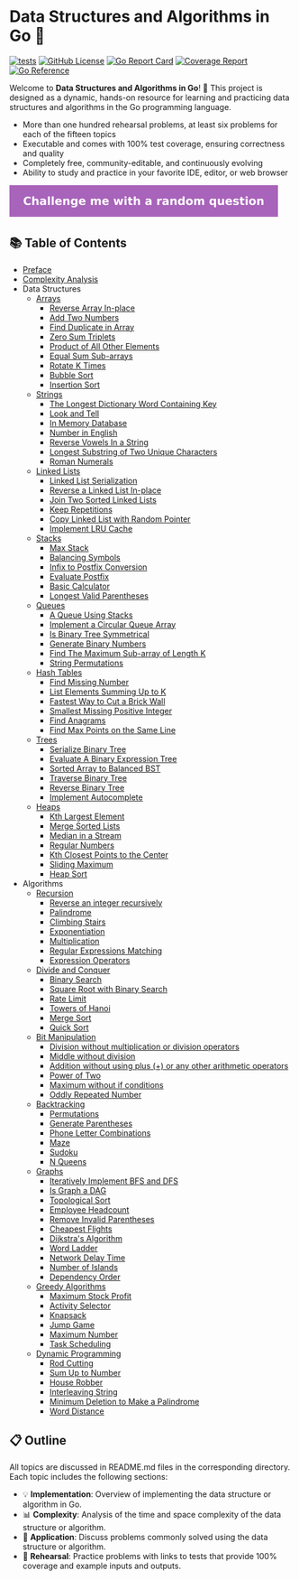 # Data Structures and Algorithms in Go 🚀

[![tests](https://github.com/spring1843/go-dsa/actions/workflows/tests.yaml/badge.svg)](https://github.com/spring1843/go-dsa/actions/workflows/tests.yaml)
[![GitHub License](https://img.shields.io/badge/License-Apache%202.0-ff69b4.svg)](https://github.com/aws/karpenter/blob/main/LICENSE)
[![Go Report Card](https://goreportcard.com/badge/github.com/spring1843/go-dsa)](https://goreportcard.com/report/github.com/spring1843/go-dsa)
[![Coverage Report](https://coveralls.io/repos/github/spring1843/go-dsa/badge.svg?branch=main)](https://coveralls.io/github/spring1843/go-dsa?branch=main)
[![Go Reference](https://pkg.go.dev/badge/github.com/spring1843/go-dsa.svg)](https://pkg.go.dev/github.com/spring1843/go-dsa)

Welcome to **Data Structures and Algorithms in Go**! 🎉 This project is designed as a dynamic, hands-on resource for learning and practicing data structures and algorithms in the Go programming language.

* More than one hundred rehearsal problems, at least six problems for each of the fifteen topics
* Executable and comes with 100% test coverage, ensuring correctness and quality
* Completely free, community-editable, and continuously evolving
* Ability to study and practice in your favorite IDE, editor, or web browser

[![Random Challenge](./.github/assets/random_challenge.svg)](https://go.dev/play/p/XEUhCnHtlYF)

## 📚 Table of Contents

* [Preface](./preface.md)
* [Complexity Analysis](./complexity.md)
* Data Structures
    * [Arrays](./array/README.md)
        * [Reverse Array In-place](./array/reverse_inplace_test.go)
        * [Add Two Numbers](./array/add_two_numbers_test.go)
        * [Find Duplicate in Array](./array/find_duplicate_in_array_test.go)
        * [Zero Sum Triplets](./array/zero_sum_triplets_test.go)
        * [Product of All Other Elements](./array/product_of_all_other_elements_test.go)
        * [Equal Sum Sub-arrays](./array/equal_sum_subarrays_test.go)
        * [Rotate K Times](./array/rotate_k_steps_test.go)
        * [Bubble Sort](./array/bubble_sort_test.go)
        * [Insertion Sort](./array/insertion_sort_test.go)
    * [Strings](./strings/README.md)
        * [The Longest Dictionary Word Containing Key](./strings/longest_dictionary_word_test.go)
        * [Look and Tell](./strings/look_and_tell_test.go)
        * [In Memory Database](./strings/in_memory_database_test.go)
        * [Number in English](./strings/number_in_english_test.go)
        * [Reverse Vowels In a String](./strings/reverse_vowels_test.go)
        * [Longest Substring of Two Unique Characters](./strings/longest_substring_test.go)
        * [Roman Numerals](./strings/roman_numerals_test.go)
    * [Linked Lists](./linkedlist/README.md)
        * [Linked List Serialization](./linkedlist/serialization_test.go)
        * [Reverse a Linked List In-place](./linkedlist/reverse_in_place_test.go)
        * [Join Two Sorted Linked Lists](./linkedlist/join_sorted_lists_test.go)
        * [Keep Repetitions](./linkedlist/keep_repetitions_test.go)
        * [Copy Linked List with Random Pointer](./linkedlist/copy_linklist_with_random_pointer_test.go)
        * [Implement LRU Cache](./linkedlist/lru_cache_test.go)
    * [Stacks](./stack/README.md)
        * [Max Stack](./stack/max_stack_test.go)
        * [Balancing Symbols](./stack/balancing_symbols_test.go)
        * [Infix to Postfix Conversion](./stack/infix_to_postfix_test.go)
        * [Evaluate Postfix](./stack/evaluate_postfix_test.go)
        * [Basic Calculator](./stack/basic_calculator_test.go)
        * [Longest Valid Parentheses](./stack/longest_valid_parentheses_test.go)
    * [Queues](./queue/README.md)
        * [A Queue Using Stacks](./queue/queue_using_stacks_test.go)
        * [Implement a Circular Queue Array](./queue/circular_queue_using_array_test.go)
        * [Is Binary Tree Symmetrical](./queue/is_tree_symmetrical_test.go)
        * [Generate Binary Numbers](./queue/generate_binary_numbers_test.go)
        * [Find The Maximum Sub-array of Length K](./queue/maximum_of_sub_arrays_test.go)
        * [String Permutations](./queue/string_permutations_test.go)
    * [Hash Tables](./hashtable/README.md)
        * [Find Missing Number](./hashtable/missing_number_test.go)
        * [List Elements Summing Up to K](./hashtable/sum_up_to_k_test.go)
        * [Fastest Way to Cut a Brick Wall](./hashtable/find_anagrams_test.go)
        * [Smallest Missing Positive Integer](./hashtable/smallest_missing_positive_integer_test.go)
        * [Find Anagrams](./hashtable/find_anagrams_test.go)
        * [Find Max Points on the Same Line](./hashtable/max_points_on_line_test.go)
    * [Trees](./tree/README.md)
        * [Serialize Binary Tree](./tree/serialize_tree_test.go)
        * [Evaluate A Binary Expression Tree](./tree/evaluate_expression_test.go)
        * [Sorted Array to Balanced BST](./tree/sorted_array_to_balanced_bsd_test.go)
        * [Traverse Binary Tree](./tree/traverse_binary_tree_test.go)
        * [Reverse Binary Tree](./tree/reverse_binary_tree_test.go)
        * [Implement Autocomplete](./tree/auto_complete_test.go)
    * [Heaps](./heap/README.md)
        * [Kth Largest Element](./heap/kth_largest_element_test.go)
        * [Merge Sorted Lists](./heap/merge_sorted_list_test.go)
        * [Median in a Stream](./heap/median_in_a_stream_test.go)
        * [Regular Numbers](./heap/regular_numbers_test.go)
        * [Kth Closest Points to the Center](./heap/k_closest_points_to_origin_test.go)
        * [Sliding Maximum](./heap/sliding_maximum_test.go)
        * [Heap Sort](./heap/heap_sort_test.go)
* Algorithms
    * [Recursion](./recursion/README.md)
        * [Reverse an integer recursively](./recursion/reverse_number_test.go)
        * [Palindrome](./recursion/is_palindrome_test.go)
        * [Climbing Stairs](./recursion/climbing_stairs_test.go)
        * [Exponentiation](./recursion/exponentiation_test.go)
        * [Multiplication](./recursion/multiplication_test.go)
        * [Regular Expressions Matching](./recursion/regular_expressions_test.go)
        * [Expression Operators](./recursion/expression_operators_test.go)
    * [Divide and Conquer](./dnc/README.md)
        * [Binary Search](./dnc/binary_search_test.go)
        * [Square Root with Binary Search](./dnc/square_root_test.go)
        * [Rate Limit](./dnc/rate_limit_test.go)
        * [Towers of Hanoi](./dnc/towers_of_hanoi_test.go)
        * [Merge Sort](./dnc/merge_sort_test.go)
        * [Quick Sort](./dnc/quick_sort_test.go)
    * [Bit Manipulation](./bit/README.md)
        * [Division without multiplication or division operators](./bit/division_without_operators_test.go)
        * [Middle without division](./bit/middle_without_division_test.go)
        * [Addition without using plus (+) or any other arithmetic operators](./bit/addition_without_operators_test.go)
        * [Power of Two](./bit/is_power_of_two_test.go)
        * [Maximum without if conditions](./bit/max_function_without_conditions_test.go)
        * [Oddly Repeated Number](./bit/oddly_repeated_number_test.go)
    * [Backtracking](./backtracking/README.md)
        * [Permutations](./backtracking/permutations_test.go)
        * [Generate Parentheses](./backtracking/generate_parentheses_test.go)
        * [Phone Letter Combinations](./backtracking/phone_letter_combinations_test.go)
        * [Maze](./backtracking/maze_test.go)
        * [Sudoku](./backtracking/sudoku_test.go)
        * [N Queens](./backtracking/n_queens_test.go)
    * [Graphs](./graph/README.md)
        * [Iteratively Implement BFS and DFS](./graph/iterative_traversal_test.go)
        * [Is Graph a DAG](./graph/is_dag_test.go)
        * [Topological Sort](./graph/topological_sort_test.go)
        * [Employee Headcount](./graph/employee_headcount_test.go)
        * [Remove Invalid Parentheses](./graph/remove_invalid_parentheses_test.go)
        * [Cheapest Flights](./graph/cheapest_flights_test.go)
        * [Dijkstra's Algorithm](./graph/dijkstra_test.go)
        * [Word Ladder](./graph/word_ladder_test.go)
        * [Network Delay Time](./graph/network_delay_time_test.go)
        * [Number of Islands](./graph/number_of_islands_test.go)
        * [Dependency Order](./graph/dependency_order_test.go)
    * [Greedy Algorithms](./greedy/README.md)
        * [Maximum Stock Profit](./greedy/max_stock_profit_test.go)
        * [Activity Selector](./greedy/activity_selector_test.go)
        * [Knapsack](./greedy/knapsack_test.go)
        * [Jump Game](./greedy/jump_game_test.go)
        * [Maximum Number](./greedy/max_number_test.go)
        * [Task Scheduling](./greedy/task_scheduling_test.go)
    * [Dynamic Programming](./dp/README.md)
        * [Rod Cutting](./dp/rod_cutting_test.go)
        * [Sum Up to Number](./dp/sum_up_to_integer_test.go)
        * [House Robber](./dp/house_robber_test.go)
        * [Interleaving String](./dp/interleaving_string_test.go)
        * [Minimum Deletion to Make a Palindrome](./dp/minimum_deletion_to_make_palindrome_test.go)
        * [Word Distance](./dp/word_distance_test.go)

## 📋 Outline

All topics are discussed in README.md files in the corresponding directory. Each topic includes the following sections:

* 💡 **Implementation**: Overview of implementing the data structure or algorithm in Go.
* 📊 **Complexity**: Analysis of the time and space complexity of the data structure or algorithm.
* 🎯 **Application**: Discuss problems commonly solved using the data structure or algorithm.
* 📝 **Rehearsal**: Practice problems with links to tests that provide 100% coverage and example inputs and outputs.
